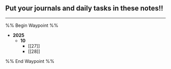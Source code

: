 ## Put your journals and daily tasks in these notes!!
---
%% Begin Waypoint %%
- **2025**
	- **10**
		- [[27]]
		- [[28]]

%% End Waypoint %%
